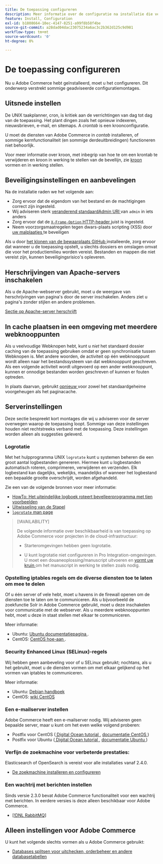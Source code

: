 ```yaml
---
title: De toepassing configureren
description: Meer informatie over de configuratie na installatie die vereist is voor Adobe Commerce-implementaties op locatie.
feature: Install, Configuration
exl-id: b1808664-10ec-4147-8251-a99f8b58f4be
source-git-commit: a28dad04dac23075234a6ac3c2b362d125c9d981
workflow-type: tm+mt
source-wordcount: '0'
ht-degree: 0%

---
```


# De toepassing configureren

Nu u Adobe Commerce hebt geïnstalleerd, moet u het configureren. Dit onderwerp verstrekt sommige geadviseerde configuratiemontages.

## Uitsnede instellen

De UNIX taakplanner, cron, is kritiek aan de verrichtingen van dag tot dag van de toepassing. Het plant dingen zoals het opnieuw indexeren, nieuwsbrieven, e-mail, en sitemaps. A *crontab* is een kroonconfiguratie.

U moet de diensten van Adobe Commerce in *contab* installeren, of sommige kernfunctionaliteit (en sommige derdeuitbreidingen) functioneren niet behoorlijk.

Voor meer informatie over kroon, met inbegrip van hoe te om een krontab te verwijderen en kroon in werking te stellen van de bevellijn, zie [ kroon ](../../configuration/cli/configure-cron-jobs.md) vormen en in werking stellen.

## Beveiligingsinstellingen en aanbevelingen

Na de installatie raden we het volgende aan:

* Zorg ervoor dat de eigendom van het bestand en de machtigingen correct zijn ingesteld.
* Wij adviseren sterk [ veranderend standaardAdmin URI ](../tutorials/admin-uri.md) van `admin` in iets anders
* Zorg ervoor dat de [`X-Frame-Option` HTTP-header ](../../configuration/security/xframe-options.md) juist is ingesteld.
* Neem voorzorgsmaatregelen tegen dwars-plaats scripting (XSS) door [ uw malplaatjes ](https://developer.adobe.com/commerce/php/development/security/cross-site-scripting/) te beveiligen

Als u door [ het klonen van de bewaarplaats GitHub ](https://developer.adobe.com/commerce/contributor/guides/install/clone-repository/) installeerde, zorg ervoor dat wanneer u de toepassing opstelt, u slechts dossiers en omslagen omvat die voor het productiemilieu worden vereist. Bestanden en mappen die niet vereist zijn, kunnen beveiligingsrisico&#39;s opleveren.

## Herschrijvingen van Apache-servers inschakelen

Als u de Apache-webserver gebruikt, moet u de weergave van herschrijvingen van pagina&#39;s door de server inschakelen. Anders ziet u pagina&#39;s zonder stijlen en andere problemen.

[Sectie op Apache-server herschrijft](../prerequisites/web-server/apache.md#apache-rewrites-and-htaccess)

## In cache plaatsen in een omgeving met meerdere webknooppunten

Als u veelvoudige Webknopen hebt, kunt u *niet* het standaard dossier caching van de toepassing gebruiken omdat er geen synchronisatie tussen Webknopen is. Met andere woorden, de activiteit op één webknooppunt wordt alleen naar het bestandssysteem van dat webknooppunt geschreven. Als een volgende activiteit wordt uitgevoerd op een ander webknooppunt, kunnen er onnodige bestanden worden geschreven of kunnen er fouten optreden.

In plaats daarvan, gebruikt [ opnieuw ](../../configuration/cache/config-redis.md) voor zowel het standaardgeheime voorgeheugen als het paginacache.

## Serverinstellingen

Deze sectie bespreekt kort montages die wij u adviseren voor de server overwegen waarop de toepassing loopt. Sommige van deze instellingen houden niet rechtstreeks verband met de toepassing. Deze instellingen worden alleen als suggesties geleverd.

### Logrotatie

Met het hulpprogramma UNIX `logrotate` kunt u systemen beheren die een groot aantal logbestanden genereren. Hiermee kunt u logbestanden automatisch roteren, comprimeren, verwijderen en verzenden. Elk logbestand kan dagelijks, wekelijks, maandelijks of wanneer het logbestand een bepaalde grootte overschrijdt, worden afgehandeld.

Zie een van de volgende bronnen voor meer informatie:

* [ HowTo: Het uiteindelijke logboek roteert bevelleerprogramma met tien voorbeelden ](https://www.thegeekstuff.com/2010/07/logrotate-examples)
* [ Uitwisseling van de Stapel ](https://unix.stackexchange.com/questions/85662/how-to-properly-automatically-manually-rotate-log-files-for-production-rails-app)
* [`logrotate` man page ](https://linuxconfig.org/logrotate-8-manual-page)

>[!AVAILABILITY]
>
>De volgende informatie over beschikbaarheid is van toepassing op Adobe Commerce voor projecten in de cloud-infrastructuur:
>
>* Starteromgevingen hebben geen logrotatie.
>
>* U kunt logrotatie niet configureren in Pro Integration-omgevingen. U moet een douaneoplossing/manuscript uitvoeren en [ vormt uw kruin ](https://experienceleague.adobe.com/en/docs/commerce-on-cloud/user-guide/configure/app/properties/crons-property) om het manuscript in werking te stellen zoals nodig.

### Opstelling iptables regels om de diverse diensten toe te laten om mee te delen

Of u één server of vele hebt, moet u havens in de firewall openen om de diensten toe te laten om te communiceren. Als u bijvoorbeeld de zoekfunctie Solr in Adobe Commerce gebruikt, moet u deze inschakelen voor communicatie met de webserver. Als u meerdere webknooppunten hebt, moet u deze in staat stellen met elkaar te communiceren.

Meer informatie:

* Ubuntu: [ Ubuntu documentatiepagina ](https://help.ubuntu.com/community/IptablesHowTo).
* CentOS: [ CentOS hoe-aan ](https://wiki.centos.org/HowTos%282f%29Network%282f%29IPTables.html).

### Security Enhanced Linux (SELinux)-regels

Wij hebben geen aanbeveling voor of u SELinux gebruikt; nochtans, als u het gebruikt, moet u de diensten vormen om met elkaar gelijkend op het vormen van iptables te communiceren.

Meer informatie:

* Ubuntu: [ Debian handboek ](https://debian-handbook.info/browse/stable/sect.selinux.html)
* CentOS: [ wiki CentOS ](https://wiki.centos.org/HowTos/SELinux)

### Een e-mailserver instellen

Adobe Commerce heeft een e-mailserver nodig. Wij adviseren geen bepaalde server, maar u kunt om het even welke volgend proberen:

* Postfix voor CentOS ([ Digital Ocean tutorial ](https://www.digitalocean.com/community/tutorials/how-to-install-postfix-on-centos-6), [ documentatie CentOS ](https://www.centos.org))
* Postfix voor Ubuntu ([ Digital Ocean tutorial ](https://www.digitalocean.com/community/tutorials/how-to-install-and-setup-postfix-on-ubuntu-14-04), [ documentatie Ubuntu ](https://help.ubuntu.com/community/MailServer))

### Verfijn de zoekmachine voor verbeterde prestaties:

Elasticsearch of OpenSearch is vereist voor alle installaties vanaf 2.4.0.

* [De zoekmachine installeren en configureren](../../configuration/search/overview-search.md)

### Een wachtrij met berichten instellen

Sinds versie 2.3.0 bevat Adobe Commerce functionaliteit voor een wachtrij met berichten. In eerdere versies is deze alleen beschikbaar voor Adobe Commerce.

* [[!DNL RabbitMQ]](../../configuration/queues/message-queue-framework.md)

## Alleen instellingen voor Adobe Commerce

U kunt het volgende slechts vormen als u Adobe Commerce gebruikt:

* [Databases splitsen voor uitchecken, orderbeheer en andere databasetabellen](../../configuration/storage/multi-master.md)
